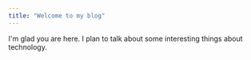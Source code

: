 ```yaml
---
title: "Welcome to my blog"
---
```


I'm glad you are here. I plan to talk about some interesting things about technology.
